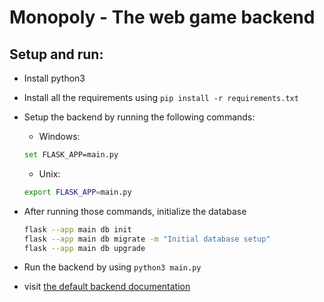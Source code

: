 # Monopoly - The web game backend

## Setup and run:
- Install python3
- Install all the requirements using `pip install -r requirements.txt`
- Setup the backend by running the following commands:
  - Windows:
  ```bash
  set FLASK_APP=main.py
  ```  
  - Unix: 
  ```bash
  export FLASK_APP=main.py
  ```
- After running those commands, initialize the database
    ```bash
    flask --app main db init
    flask --app main db migrate -m "Initial database setup"
    flask --app main db upgrade
    ```

- Run the backend by using `python3 main.py`
- visit [the default backend documentation](http://127.0.0.1:5000/)